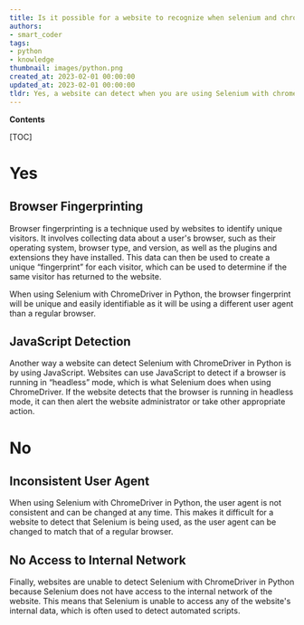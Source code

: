 ```yaml
---
title: Is it possible for a website to recognize when selenium and chromedriver are being used?
authors:
- smart_coder
tags:
- python
- knowledge
thumbnail: images/python.png
created_at: 2023-02-01 00:00:00
updated_at: 2023-02-01 00:00:00
tldr: Yes, a website can detect when you are using Selenium with chromedriver in Python by checking the user agent string.
---
```


**Contents**

[TOC]

# Yes

## Browser Fingerprinting
Browser fingerprinting is a technique used by websites to identify unique visitors. It involves collecting data about a user's browser, such as their operating system, browser type, and version, as well as the plugins and extensions they have installed. This data can then be used to create a unique “fingerprint” for each visitor, which can be used to determine if the same visitor has returned to the website.

When using Selenium with ChromeDriver in Python, the browser fingerprint will be unique and easily identifiable as it will be using a different user agent than a regular browser.

## JavaScript Detection
Another way a website can detect Selenium with ChromeDriver in Python is by using JavaScript. Websites can use JavaScript to detect if a browser is running in “headless” mode, which is what Selenium does when using ChromeDriver. If the website detects that the browser is running in headless mode, it can then alert the website administrator or take other appropriate action.

# No

## Inconsistent User Agent
When using Selenium with ChromeDriver in Python, the user agent is not consistent and can be changed at any time. This makes it difficult for a website to detect that Selenium is being used, as the user agent can be changed to match that of a regular browser.

## No Access to Internal Network
Finally, websites are unable to detect Selenium with ChromeDriver in Python because Selenium does not have access to the internal network of the website. This means that Selenium is unable to access any of the website's internal data, which is often used to detect automated scripts.
